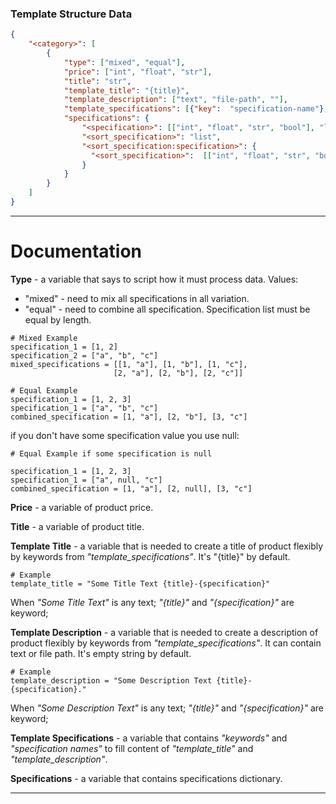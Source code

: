 ### Template Structure Data 

```json
{
    "<category>": [
        {
            "type": ["mixed", "equal"],
            "price": ["int", "float", "str"],
            "title": "str",
            "template_title": "{title}",
            "template_description": ["text", "file-path", ""],
            "template_specifications": [{"key":  "specification-name"}, {}],
            "specifications": {
                "<specification>": [["int", "float", "str", "bool"], "list"],
                "<sort_specification>": "list",
                "<sort_specification:specification>": {
                  "<sort_specification>":  [["int", "float", "str", "bool"], "list"]
                }
            }
        }
    ]
}
```
***
# Documentation

**Type** - a variable that says to script how it must process data. Values:
- "mixed" - need to mix all specifications in all variation.
- "equal" - need to combine all specification. Specification list must be equal 
by length.
```
# Mixed Example
specification_1 = [1, 2]
specification_2 = ["a", "b", "c"]
mixed_specifications = [[1, "a"], [1, "b"], [1, "c"],
                       [2, "a"], [2, "b"], [2, "c"]]

# Equal Example
specification_1 = [1, 2, 3]
specification_1 = ["a", "b", "c"]
combined_specification = [1, "a"], [2, "b"], [3, "c"]
```

if you don't have some specification value you use null:
```
# Equal Example if some specification is null

specification_1 = [1, 2, 3]
specification_1 = ["a", null, "c"]
combined_specification = [1, "a"], [2, null], [3, "c"]
```

**Price** - a variable of product price.

**Title** - a variable of product title.

**Template Title** - a variable that is needed to create a title of product 
flexibly by keywords from _"template_specifications"_. It's "{title}" by default.
```
# Example
template_title = "Some Title Text {title}-{specification}"
```
When _"Some Title Text"_ is any text; _"{title}"_ and _"{specification}"_ are 
keyword;

**Template Description** - a variable that is needed to create a description of product
flexibly by keywords from _"template_specifications"_. It can contain text or file path.
It's empty string by default.
```
# Example
template_description = "Some Description Text {title}-{specification}."
```
When _"Some Description Text"_ is any text; _"{title}"_ and _"{specification}"_ are 
keyword;

**Template Specifications** - a variable that contains _"keywords"_ and _"specification 
names"_ to fill content of _"template_title"_ and _"template_description"_. 

**Specifications** - a variable that contains specifications dictionary.

***